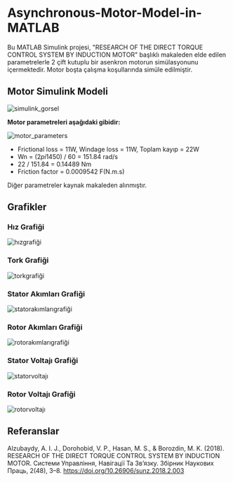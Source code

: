 # Asynchronous-Motor-Model-in-MATLAB
Bu MATLAB Simulink projesi, "RESEARCH OF THE DIRECT TORQUE CONTROL SYSTEM BY INDUCTION MOTOR" başlıklı makaleden elde edilen parametrelerle 2 çift kutuplu bir asenkron motorun simülasyonunu içermektedir. Motor boşta çalışma koşullarında simüle edilmiştir.


## Motor Simulink Modeli

![simulink_gorsel](https://github.com/dagaca/Asynchronous-Motor-Model-in-MATLAB/assets/80363244/2404f001-978b-42e8-b530-6bd10e4de260)



**Motor parametreleri aşağıdaki gibidir:**

![motor_parameters](https://github.com/dagaca/Asynchronous-Motor-Model-in-MATLAB/assets/80363244/8023029f-4f8e-464a-add3-d09c61129fb4)



- Frictional loss = 11W, Windage loss = 11W, Toplam kayıp = 22W
- Wn = (2*pi*1450) / 60 = 151.84 rad/s
- 22 / 151.84 = 0.14489 Nm
- Friction factor = 0.0009542 F(N.m.s)

Diğer parametreler kaynak makaleden alınmıştır.




## Grafikler
### Hız Grafiği

![hızgrafiği](https://github.com/dagaca/Asynchronous-Motor-Model-in-MATLAB/assets/80363244/a29e1fdc-12b1-435b-b85b-b493f4884b27)




### Tork Grafiği

![torkgrafiği](https://github.com/dagaca/Asynchronous-Motor-Model-in-MATLAB/assets/80363244/7ec56c90-dc5f-4c0e-a9cf-bd5df7d49327)




### Stator Akımları Grafiği

![statorakımlarıgrafiği](https://github.com/dagaca/Asynchronous-Motor-Model-in-MATLAB/assets/80363244/b35c9eff-3790-4017-93c1-7822ade38a9e)




### Rotor Akımları Grafiği

![rotorakımlarıgrafiği](https://github.com/dagaca/Asynchronous-Motor-Model-in-MATLAB/assets/80363244/4ad2e0b4-469b-4ea0-9310-0c11ec31a0ef)




### Stator Voltajı Grafiği

![statorvoltajı](https://github.com/dagaca/Asynchronous-Motor-Model-in-MATLAB/assets/80363244/8a1598ba-83f9-4e5a-9231-d1d88080b783)




### Rotor Voltajı Grafiği

![rotorvoltajı](https://github.com/dagaca/Asynchronous-Motor-Model-in-MATLAB/assets/80363244/cd08d8a6-4bba-44a9-927a-3dfa47180098)





## Referanslar
Alzubaydy, A. I. J., Dorohobid, V. P., Hasan, M. S., & Borozdin, M. K. (2018). RESEARCH OF THE DIRECT TORQUE CONTROL SYSTEM BY INDUCTION MOTOR. Системи Управління, Навігації Та Зв’язку. Збірник Наукових Праць, 2(48), 3–8. https://doi.org/10.26906/sunz.2018.2.003 

